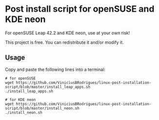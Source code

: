# Post install script for openSUSE and KDE neon

For openSUSE Leap 42.2 and KDE neon, use at your own risk!

This project is free. You can redistribute it and/or modify it.

## Usage

Copy and paste the following lines into a terminal:

```
# for openSUSE
wget https://github.com/ViniciusBRodrigues/linux-post-installation-script/blob/master/install_leap_apps.sh
./install_leap_apps.sh

# for KDE neon
wget https://github.com/ViniciusBRodrigues/linux-post-installation-script/blob/master/install_neon.sh
./install_neon.sh
```
